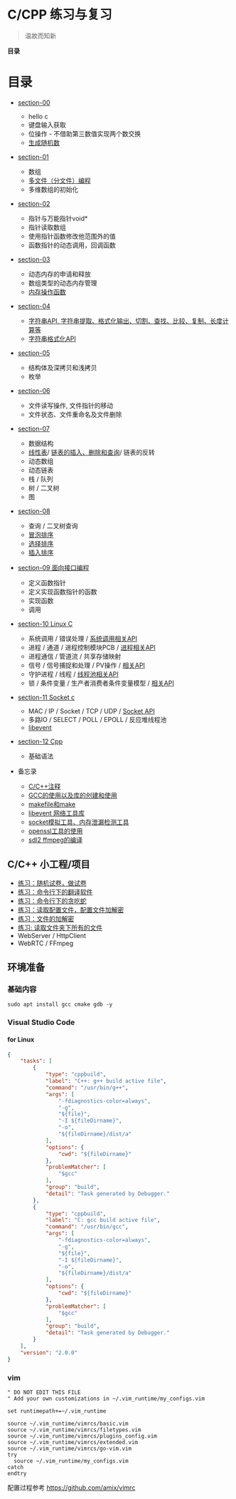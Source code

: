 C/CPP 练习与复习
===
> 温故而知新

**目录**

目录
===

* [section-00](section-00/summary.md)
    * hello c
    * 键盘输入获取
    * 位操作 - 不借助第三数值实现两个数交换
    * [生成随机数](section-00/case_1.c)
* [section-01](section-01/summary.md)
    * 数组
    * [多文件（分文件）编程](section-01/gcc_usage1.md)
    * 多维数组的初始化
* [section-02](section-02/summary.md)
    * 指针与万能指针void*
    * 指针读取数组
    * 使用指针函数修改他范围外的值
    * 函数指针的动态调用，回调函数
* [section-03](section-03/summary.md)
    * 动态内存的申请和释放
    * 数组类型的动态内存管理
    * [内存操作函数](section-03/memory_aip.md)
* [section-04](section-04/summary.md)
    * [字符串API, 字符串提取、格式化输出、切割、查找、比较、复制、长度计算等](section-04/str_aip.md)
    * [字符串格式化API](section-04/str_atoi_api.md)
* [section-05](section-05/summary.md)
    * 结构体及深拷贝和浅拷贝
    * 枚举
* [section-06](section-06/summary.md)
    * 文件读写操作, 文件指针的移动
    * 文件状态、文件重命名及文件删除
* [section-07](section-07/summary.md)
    * 数据结构
    * [线性表](section-07/linear-list/summary.md)/ [链表的插入、删除和查询](section-07/linear-list/case_2.c)/ 链表的反转
    * 动态数组
    * 动态链表
    * 栈 / 队列
    * 树 / 二叉树
    * 图
* [section-08](section-08/summary.md)
    * 查询 / 二叉树查询 
    * [冒泡排序](section-05/case_2.c)
    * [选择排序](section-07/linear-list/case_3.c)
    * [插入排序](section-08/case_1.c)
* [section-09 面向接口编程](section-09/summary.md)
    * 定义函数指针
    * 定义实现函数指针的函数
    * 实现函数
    * 调用
* [section-10 Linux C](section-10/summary.md)
    * 系统调用 / 错误处理 / [系统调用相关API](section-10/system_invoke_api.md)
    * 进程 / 通道 / 进程控制模块PCB / [进程相关API](section-10/thread_api.md)
    * 进程通信 / 管道流 / 共享存储映射
    * 信号 / 信号捕捉和处理 / PV操作  / [相关API](section-10/pv_option_api.md)
    * 守护进程 / 线程 / [线程池相关API](section-10/thread_pool_api.md)
    * 锁 / 条件变量 / 生产者消费者条件变量模型 / [相关API](section-10/mutex_api.md)
* [section-11 Socket c](section-11/summary.md)
    * MAC / IP / Socket / TCP / UDP / [Socket API](section-11/socket_api.md)
    * 多路IO / SELECT / POLL / EPOLL  / 反应堆线程池 
    * [libevent](section-11/case_12_libevent)
* [section-12 Cpp](section-12/summary.md)
    * 基础语法


* 备忘录
    * [C/C++注释](other/explanatory_note.md)
    * [GCC的使用以及库的创建和使用](other/gcc_usage.md)
    * [makefile和make](other/make_usage.md)
    * [libevent 网络工具库](other/libevent_usage.md)
    * [socket模拟工具、内存泄漏检测工具](other/tools.md)
    * [openssl工具的使用](other/openssl.md)
    * [sdl2 ffmpeg的编译](other/ffmpeg_install.md)


## C/C++ 小工程/项目
* [练习：随机试卷，做试卷](practice/example-01/summary.md)
* [练习：命令行下的翻译软件](practice/example-02/summary.md)
* [练习：命令行下的贪吃蛇](practice/example-03/summary.md)
* [练习：读取配置文件，配置文件加解密](practice/example-04/summary.md)
* [练习：文件的加解密](practice/example-05/summary.md)
* [练习: 读取文件夹下所有的文件](practice/example-06/summary.md)
* WebServer / HttpClient
* WebRTC / FFmpeg



## 环境准备

### 基础内容
```shell
sudo apt install gcc cmake gdb -y
```

### Visual Studio Code
#### for Linux
```json
{
    "tasks": [
        {
            "type": "cppbuild",
            "label": "C++: g++ build active file",
            "command": "/usr/bin/g++",
            "args": [
                "-fdiagnostics-color=always",
                "-g",
                "${file}",
                "-I ${fileDirname}",
                "-o",
                "${fileDirname}/dist/a"
            ],
            "options": {
                "cwd": "${fileDirname}"
            },
            "problemMatcher": [
                "$gcc"
            ],
            "group": "build",
            "detail": "Task generated by Debugger."
        },
        {
            "type": "cppbuild",
            "label": "C: gcc build active file",
            "command": "/usr/bin/gcc",
            "args": [
                "-fdiagnostics-color=always",
                "-g",
                "${file}",
                "-I ${fileDirname}",
                "-o",
                "${fileDirname}/dist/a"
            ],
            "options": {
                "cwd": "${fileDirname}"
            },
            "problemMatcher": [
                "$gcc"
            ],
            "group": "build",
            "detail": "Task generated by Debugger."
        }
    ],
    "version": "2.0.0"
}
```

### vim

```vimrc
" DO NOT EDIT THIS FILE
" Add your own customizations in ~/.vim_runtime/my_configs.vim

set runtimepath+=~/.vim_runtime

source ~/.vim_runtime/vimrcs/basic.vim
source ~/.vim_runtime/vimrcs/filetypes.vim
source ~/.vim_runtime/vimrcs/plugins_config.vim
source ~/.vim_runtime/vimrcs/extended.vim
source ~/.vim_runtime/vimrcs/go-vim.vim
try
  source ~/.vim_runtime/my_configs.vim
catch
endtry
```

配置过程参考 https://github.com/amix/vimrc
